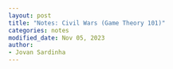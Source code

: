 ```yaml
---
layout: post
title: "Notes: Civil Wars (Game Theory 101)"
categories: notes
modified_date: Nov 05, 2023
author:
- Jovan Sardinha
---
```

